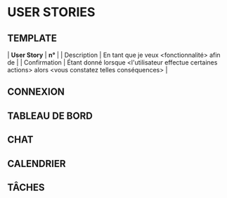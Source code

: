 # USER STORIES

## TEMPLATE
| **User Story** | **n°** |
| Description  | En tant que <utilisateur> je veux <fonctionnalité> afin de <raison> |
| Confirmation  | Étant donné <contexte> lorsque <l'utilisateur effectue certaines actions> alors <vous constatez telles conséquences> |


## CONNEXION





## TABLEAU DE BORD

## CHAT

## CALENDRIER

## TÂCHES
